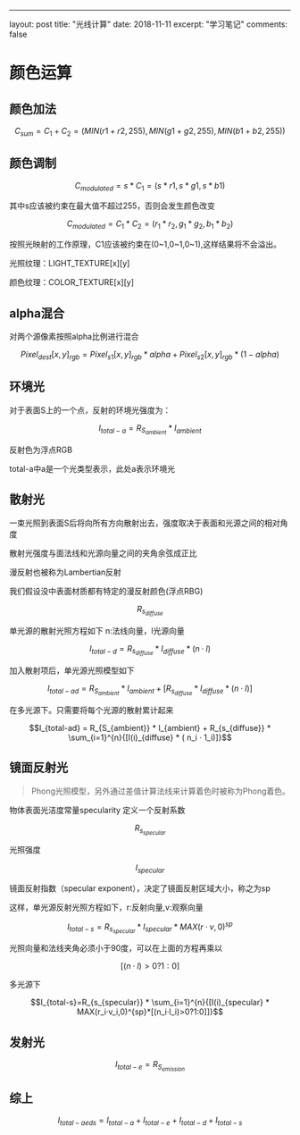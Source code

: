 ---
layout: post
title: "光线计算"
date: 2018-11-11
excerpt: "学习笔记"
comments: false

# 颜色运算
## 颜色加法
```math
C_{sum} = C_1 + C_2 = (MIN(r1+r2, 255), MIN(g1+g2, 255), MIN(b1+b2,255))
```
## 颜色调制
```math
C_{modulated}=s*C_1 = (s*r1,s*g1,s*b1)
```
其中s应该被约束在最大值不超过255，否则会发生颜色改变
```math
C_{modulated}=C_1*C_2=(r_1*r_2,g_1*g_2,b_1*b_2)
```
按照光映射的工作原理，C1应该被约束在(0~1,0~1,0~1),这样结果将不会溢出。

光照纹理：LIGHT_TEXTURE[x][y]

颜色纹理：COLOR_TEXTURE[x][y]
## alpha混合
对两个源像素按照alpha比例进行混合
```math
Pixel_{dest}[x,y]_{rgb} = Pixel_{s1}[x,y]_{rgb} * alpha + Pixel_{s2}[x,y]_{rgb}*(1-alpha)
```
## 环境光
对于表面S上的一个点，反射的环境光强度为：
```math
I_{total-a}=R_{S_{ambient}} * I_{ambient}
```
反射色为浮点RGB

total-a中a是一个光类型表示，此处a表示环境光

## 散射光
一束光照到表面S后将向所有方向散射出去，强度取决于表面和光源之间的相对角度

散射光强度与面法线和光源向量之间的夹角余弦成正比

漫反射也被称为Lambertian反射

我们假设没中表面材质都有特定的漫反射颜色(浮点RBG)
```math
R_{s_{diffuse}}
```
单光源的散射光照方程如下 n:法线向量，l光源向量
```math
I_{total-d} = R_{s_{diffuse}} * I_{diffuse} * ( n · l)
```
加入散射项后，单光源光照模型如下
```math
I_{total-ad} = R_{S_{ambient}} * I_{ambient} + [R_{s_{diffuse}} * I_{diffuse} * ( n · l)]
```
在多光源下。只需要将每个光源的散射累计起来
```math
I_{total-ad} = R_{S_{ambient}} * I_{ambient} + R_{s_{diffuse}} * \sum_{i=1}^{n}{[I(i)_{diffuse} * ( n_i · 1_i)]}
```
## 镜面反射光
> Phong光照模型，另外通过差值计算法线来计算着色时被称为Phong着色。

物体表面光洁度常量specularity
定义一个反射系数
```math
R_{s_{specular}}
```
光照强度
```math
I_{specular}
```
镜面反射指数（specular exponent），决定了镜面反射区域大小，称之为sp

这样，单光源反射光照方程如下，r:反射向量,v:观察向量
```math
I_{total-s}=R_{s_{specular}} * I_{specular} * MAX(r·v,0)^{sp}
```
光照向量和法线夹角必须小于90度，可以在上面的方程再乘以
```math
[(n·l)>0?1:0]
```
多光源下
```math
I_{total-s}=R_{s_{specular}} * \sum_{i=1}^{n}{[I(i)_{specular} * MAX(r_i·v_i,0)^{sp}*[(n_i·l_i)>0?1:0]]}
```

## 发射光
```math
I_{total-e} = R_{S_{emission}}
```

## 综上
```math
I_{total-aeds} = I_{total-a} + I_{total-e} + I_{total-d} + I_{total-s}
```